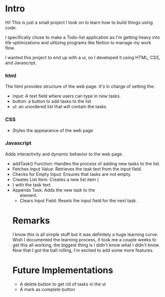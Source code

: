 # Intro
Hi! This is just a small project I took on to learn how to build things using code. 

I specifically chose to make a Todo-list application as I'm getting heavy into life optimizations and utilizing programs like Notion to manage my work flow.

I wanted this project to end up with a ui, so I developed it using HTML, CSS, and Javascript. 

### html
The html provides structure of the web page. It's in charge of setting the:
- input: A text field where users can type in new tasks.
- button: a button to add tasks to the list
- ul: an unordered list that will contain the tasks

### CSS
- Styles the appearance of the web page

### Javascript
Adds interactivity and dynamic behavior to the web page.
- addTask() Function: Handles the process of adding new tasks to the list.
- Fetches Input Value: Retrieves the task text from the input field.
- Checks for Empty Input: Ensures that tasks are not empty.
- Creates List Item: Creates a new list item (<li>) with the task text.
- Appends Task: Adds the new task to the <ul> element.
- Clears Input Field: Resets the input field for the next task.


# Remarks
I know this is all simple stuff but it was definitely a huge learning curve. Wish I documented the learning process, it took me a couple weeks to get this all working, the biggest thing is I didn't know what I didn't know. Now that I got the ball rolling, I'm excited to add some more features.

# Future Implementations
- A delete button to get rid of tasks in the ul
- A mark as complete button

